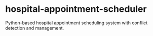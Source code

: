 # hospital-appointment-scheduler
Python-based hospital appointment scheduling system with conflict detection and management.
